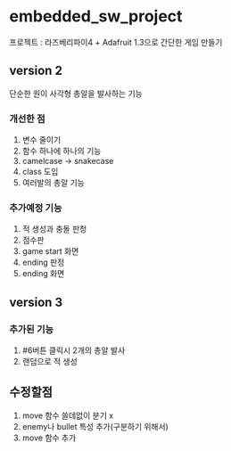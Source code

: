 # embedded_sw_project

프로젝트 : 라즈베리파이4 + Adafruit 1.3으로 간단한 게임 만들기<br>

## version 2 
단순한 원이 사각형 총알을 발사하는 기능
### 개선한 점
1. 변수 줄이기
2. 함수 하나에 하나의 기능
3. camelcase -> snakecase
4. class 도입
5. 여러발의 총알 기능

### 추가예정 기능
1. 적 생성과 충돌 판청
2. 점수판
3. game start 화면
4. ending 판정
5. ending 화면

## version 3

### 추가된 기능
1. #6버튼 클릭시 2개의 총알 발사
2. 랜덤으로 적 생성

## 수정할점
1. move 함수 쓸데없이 분기 x
2. enemy나 bullet 특성 추가(구분하기 위해서)
3. move 함수 추가
